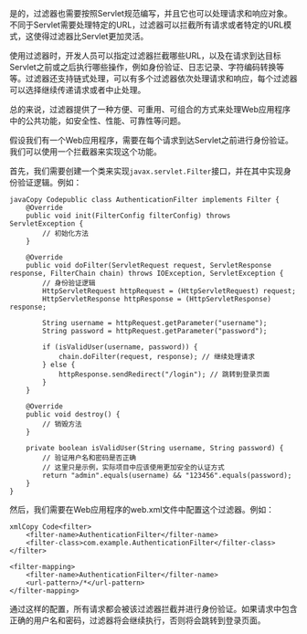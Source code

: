 是的，过滤器也需要按照Servlet规范编写，并且它也可以处理请求和响应对象。不同于Servlet需要处理特定的URL，过滤器可以拦截所有请求或者特定的URL模式，这使得过滤器比Servlet更加灵活。

使用过滤器时，开发人员可以指定过滤器拦截哪些URL，以及在请求到达目标Servlet之前或之后执行哪些操作，例如身份验证、日志记录、字符编码转换等等。过滤器还支持链式处理，可以有多个过滤器依次处理请求和响应，每个过滤器可以选择继续传递请求或者中止处理。

总的来说，过滤器提供了一种方便、可重用、可组合的方式来处理Web应用程序中的公共功能，如安全性、性能、可靠性等问题。





假设我们有一个Web应用程序，需要在每个请求到达Servlet之前进行身份验证。我们可以使用一个拦截器来实现这个功能。

首先，我们需要创建一个类来实现`javax.servlet.Filter`接口，并在其中实现身份验证逻辑。例如：

```
javaCopy Codepublic class AuthenticationFilter implements Filter {
    @Override
    public void init(FilterConfig filterConfig) throws ServletException {
        // 初始化方法
    }

    @Override
    public void doFilter(ServletRequest request, ServletResponse response, FilterChain chain) throws IOException, ServletException {
        // 身份验证逻辑
        HttpServletRequest httpRequest = (HttpServletRequest) request;
        HttpServletResponse httpResponse = (HttpServletResponse) response;

        String username = httpRequest.getParameter("username");
        String password = httpRequest.getParameter("password");

        if (isValidUser(username, password)) {
            chain.doFilter(request, response); // 继续处理请求
        } else {
            httpResponse.sendRedirect("/login"); // 跳转到登录页面
        }
    }

    @Override
    public void destroy() {
        // 销毁方法
    }

    private boolean isValidUser(String username, String password) {
        // 验证用户名和密码是否正确
        // 这里只是示例，实际项目中应该使用更加安全的认证方式
        return "admin".equals(username) && "123456".equals(password);
    }
}
```

然后，我们需要在Web应用程序的web.xml文件中配置这个过滤器。例如：

```
xmlCopy Code<filter>
    <filter-name>AuthenticationFilter</filter-name>
    <filter-class>com.example.AuthenticationFilter</filter-class>
</filter>

<filter-mapping>
    <filter-name>AuthenticationFilter</filter-name>
    <url-pattern>/*</url-pattern>
</filter-mapping>
```

通过这样的配置，所有请求都会被该过滤器拦截并进行身份验证。如果请求中包含正确的用户名和密码，过滤器将会继续执行，否则将会跳转到登录页面。